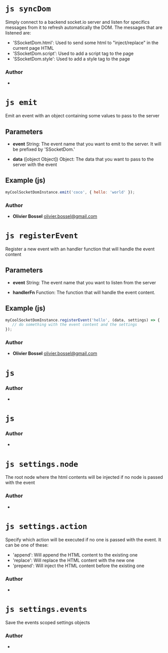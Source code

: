 


<!-- @namespace    sugar.js.socket -->
<!-- @name    syncDom -->

# ```js syncDom ```


Simply connect to a backend socket.io server and listen for specifics messages from it to refresh automatically the DOM.
The messages that are listened are:
- 'SSocketDom.html': Used to send some html to "inject/replace" in the current page HTML
- 'SSocketDom.script': Used to add a script tag to the page
- 'SSocketDom.style': Used to add a style tag to the page




### Author
- 



<!-- @namespace    sugar.js.class -->
<!-- @name    emit -->

# ```js emit ```


Emit an event with an object containing some values to pass to the server

## Parameters

- **event**  String: The event name that you want to emit to the server. It will be prefixed by 'SSocketDom.'

- **data** ([object Object]) Object: The data that you want to pass to the server with the event



## Example (js)

```js
myCoolSocketDomInstance.emit('coco', { hello: 'world' });
```


### Author
- **Olivier Bossel** <a href="mailto:olivier.bossel@gmail.com">olivier.bossel@gmail.com</a> 



<!-- @namespace    sugar.js.class -->
<!-- @name    registerEvent -->

# ```js registerEvent ```


Register a new event with an handler function that will handle the event content

## Parameters

- **event**  String: The event name that you want to listen from the server

- **handlerFn**  Function: The function that will handle the event content.



## Example (js)

```js
myCoolSocketDomInstance.registerEvent('hello', (data, settings) => {
   // do something with the event content and the settings
});
```


### Author
- **Olivier Bossel** <a href="mailto:olivier.bossel@gmail.com">olivier.bossel@gmail.com</a> 






# ```js  ```






### Author
- 






# ```js  ```






### Author
- 



<!-- @namespace    sugar.js.class -->
<!-- @name    settings.node -->

# ```js settings.node ```


The root node where the html contents will be injected if no node is passed with the event



### Author
- 



<!-- @namespace    sugar.js class -->
<!-- @name    settings.action -->

# ```js settings.action ```


Specify which action will be executed if no one is passed with the event.
It can be one of these:
- 'append': Will append the HTML content to the existing one
- 'replace': Will replace the HTML content with the new one
- 'prepend': Will inject the HTML content before the existing one



### Author
- 



<!-- @namespace    sugar.js.class -->
<!-- @name    settings.events -->

# ```js settings.events ```


Save the events scoped settings objects



### Author
- 

